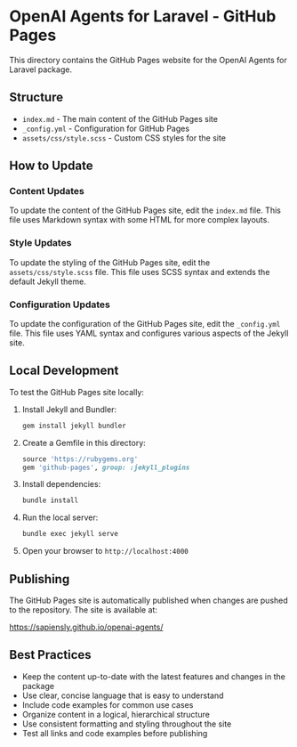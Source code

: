 # OpenAI Agents for Laravel - GitHub Pages

This directory contains the GitHub Pages website for the OpenAI Agents for Laravel package.

## Structure

- `index.md` - The main content of the GitHub Pages site
- `_config.yml` - Configuration for GitHub Pages
- `assets/css/style.scss` - Custom CSS styles for the site

## How to Update

### Content Updates

To update the content of the GitHub Pages site, edit the `index.md` file. This file uses Markdown syntax with some HTML for more complex layouts.

### Style Updates

To update the styling of the GitHub Pages site, edit the `assets/css/style.scss` file. This file uses SCSS syntax and extends the default Jekyll theme.

### Configuration Updates

To update the configuration of the GitHub Pages site, edit the `_config.yml` file. This file uses YAML syntax and configures various aspects of the Jekyll site.

## Local Development

To test the GitHub Pages site locally:

1. Install Jekyll and Bundler:
   ```bash
   gem install jekyll bundler
   ```

2. Create a Gemfile in this directory:
   ```ruby
   source 'https://rubygems.org'
   gem 'github-pages', group: :jekyll_plugins
   ```

3. Install dependencies:
   ```bash
   bundle install
   ```

4. Run the local server:
   ```bash
   bundle exec jekyll serve
   ```

5. Open your browser to `http://localhost:4000`

## Publishing

The GitHub Pages site is automatically published when changes are pushed to the repository. The site is available at:

https://sapiensly.github.io/openai-agents/

## Best Practices

- Keep the content up-to-date with the latest features and changes in the package
- Use clear, concise language that is easy to understand
- Include code examples for common use cases
- Organize content in a logical, hierarchical structure
- Use consistent formatting and styling throughout the site
- Test all links and code examples before publishing
